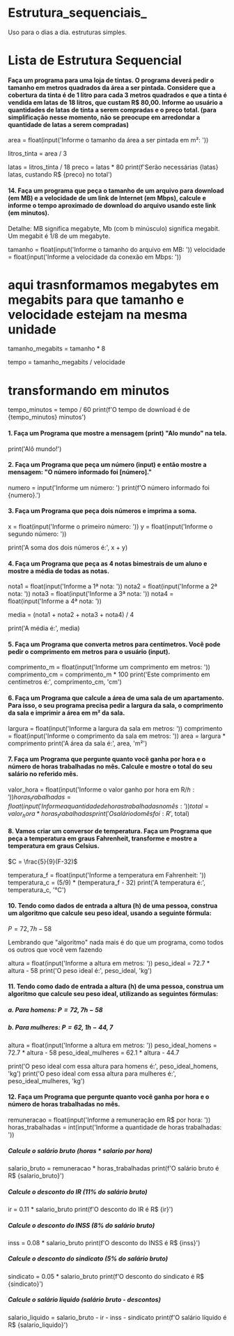 # Estrutura_sequenciais_
Uso para o dias a dia. estruturas simples.

# Lista de Estrutura Sequencial



####  Faça um programa para uma loja de tintas. O programa deverá pedir o tamanho em metros quadrados da área a ser pintada. Considere que a cobertura da tinta é de 1 litro para cada 3 metros quadrados e que a tinta é vendida em latas de 18 litros, que custam R\$ 80,00. Informe ao usuário a quantidades de latas de tinta a serem compradas e o preço total. (para simplificação nesse momento, não se preocupe em arredondar a quantidade de latas a serem compradas)



area = float(input('Informe o tamanho da área a ser pintada em m²: '))

litros_tinta = area / 3 

latas = litros_tinta / 18
preco = latas * 80
print(f'Serão necessárias {latas} latas, custando R$ {preco} no total')



#### 14. Faça um programa que peça o tamanho de um arquivo para download (em MB) e a velocidade de um link de Internet (em Mbps), calcule e informe o tempo aproximado de download do arquivo usando este link (em minutos).
Detalhe: MB significa megabyte, Mb (com b minúsculo) significa megabit. Um megabit é 1/8 de um megabyte. 

tamanho = float(input('Informe o tamanho do arquivo em MB: '))
velocidade = float(input('Informe a velocidade da conexão em Mbps: '))

# aqui trasnformamos megabytes em megabits para que tamanho e velocidade estejam na mesma unidade
tamanho_megabits = tamanho * 8

tempo = tamanho_megabits / velocidade
# transformando em minutos
tempo_minutos = tempo / 60
print(f'O tempo de download é de {tempo_minutos} minutos')




#### 1. Faça um Programa que mostre a mensagem (print) "Alo mundo" na tela.

print('Alô mundo!')


#### 2. Faça um Programa que peça um número (input) e então mostre a mensagem: "O número informado foi [número]."

numero = input('Informe um número: ')
print(f'O número informado foi {numero}.')


#### 3. Faça um Programa que peça dois números e imprima a soma.

x = float(input('Informe o primeiro número: '))
y = float(input('Informe o segundo número: '))

print('A soma dos dois números é:', x + y)


#### 4. Faça um Programa que peça as 4 notas bimestrais de um aluno e mostre a média de todas as notas.

nota1 = float(input('Informe a 1ª nota: '))
nota2 = float(input('Informe a 2ª nota: '))
nota3 = float(input('Informe a 3ª nota: '))
nota4 = float(input('Informe a 4ª nota: '))

media = (nota1 + nota2 + nota3 + nota4) / 4

print('A média é:', media)



#### 5. Faça um Programa que converta metros para centímetros. Você pode pedir o comprimento em metros para o usuário (input).

comprimento_m = float(input('Informe um comprimento em metros: '))
comprimento_cm = comprimento_m * 100
print('Este comprimento em centímetros é:', comprimento_cm, 'cm')



#### 6. Faça um Programa que calcule a área de uma sala de um apartamento. Para isso, o seu programa precisa pedir a largura da sala, o comprimento da sala e imprimir a área em m² da sala.

largura = float(input('Informe a largura da sala em metros: '))
comprimento = float(input('Informe o comprimento da sala em metros: '))
area = largura * comprimento
print('A área da sala é:', area, 'm²')


#### 7. Faça um Programa que pergunte quanto você ganha por hora e o número de horas trabalhadas no mês. Calcule e mostre o total do seu salário no referido mês.

valor_hora = float(input('Informe o valor ganho por hora em R$/h: '))
horas_trabalhadas = float(input('Informe a quantidade de horas trabalhadas no mês: '))
total = valor_hora * horas_trabalhadas
print('O salário do mês foi: R$', total)



#### 8. Vamos criar um conversor de temperatura. Faça um Programa que peça a temperatura em graus Fahrenheit, transforme e mostre a temperatura em graus Celsius.
$C = \frac{5}{9}(F-32)$

temperatura_f = float(input('Informe a temperatura em Fahrenheit: '))
temperatura_c = (5/9) * (temperatura_f - 32)
print('A temperatura é:', temperatura_c, '°C')



#### 10. Tendo como dados de entrada a altura (h) de uma pessoa, construa um algoritmo que calcule seu peso ideal, usando a seguinte fórmula:
$P = 72,7h - 58$

Lembrando que "algoritmo" nada mais é do que um programa, como todos os outros que você vem fazendo

altura = float(input('Informe a altura em metros: '))
peso_ideal = 72.7 * altura - 58
print('O peso ideal é:', peso_ideal, 'kg')



#### 11. Tendo como dado de entrada a altura (h) de uma pessoa, construa um algoritmo que calcule seu peso ideal, utilizando as seguintes fórmulas:
##### a. Para homens: $P = 72,7h - 58$
##### b. Para mulheres: $P = 62,1h - 44,7$

altura = float(input('Informe a altura em metros: '))
peso_ideal_homens = 72.7 * altura - 58
peso_ideal_mulheres = 62.1 * altura - 44.7

print('O peso ideal com essa altura para homens é:', peso_ideal_homens, 'kg')
print('O peso ideal com essa altura para mulheres é:', peso_ideal_mulheres, 'kg')



#### 12. Faça um Programa que pergunte quanto você ganha por hora e o número de horas trabalhadas no mês.

remuneracao = float(input('Informe a remuneração em R$ por hora: '))
horas_trabalhadas = int(input('Informe a quantidade de horas trabalhadas: '))



#####  Calcule o salário bruto (horas * salario por hora)

salario_bruto = remuneracao * horas_trabalhadas
print(f'O salário bruto é R$ {salario_bruto}')



##### Calcule o desconto do IR (11% do salário bruto)

ir = 0.11 * salario_bruto
print(f'O desconto do IR é R$ {ir}')



##### Calcule o desconto do INSS (8% do salário bruto)

inss = 0.08 * salario_bruto
print(f'O desconto do INSS é R$ {inss}')



##### Calcule o desconto do sindicato (5% do salário bruto)

sindicato = 0.05 * salario_bruto
print(f'O desconto do sindicato é R$ {sindicato}')



##### Calcule o salário líquido (salário bruto - descontos)

salario_liquido = salario_bruto - ir - inss - sindicato
print(f'O salário líquido é R$ {salario_liquido}')































